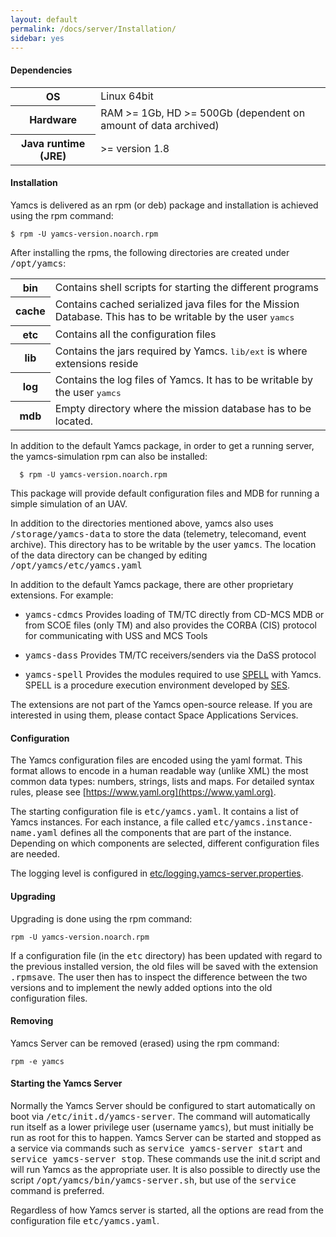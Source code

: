 ```yaml
---
layout: default
permalink: /docs/server/Installation/
sidebar: yes
---
```


#### Dependencies

<table class="inline">
	<tr>
		<th>OS</th>
		<td>Linux 64bit</td>
	</tr>
	<tr>
		<th>Hardware</th>
		<td>RAM &gt;= 1Gb, HD &gt;= 500Gb (dependent on amount of data archived)</td>
	</tr>
	<tr>
		<th>Java runtime (JRE)</th>
		<td>&gt;= version 1.8</td>
	</tr>	
</table>

#### Installation

Yamcs is delivered as an rpm (or deb) package and installation is achieved using the rpm command:

    $ rpm -U yamcs-version.noarch.rpm
    
After installing the rpms, the following directories are created under <tt>/opt/yamcs</tt>:
        
<table class="inline">
	<tr>
		<th class="code">bin</th>
		<td>Contains shell scripts for starting the different programs</td>
	</tr>
	<tr>
		<th class="code">cache</th>
		<td>Contains cached serialized java files for the Mission Database. This has to be writable by the user <tt>yamcs</tt></td>
	</tr>
	<tr>
		<th class="code">etc</th>
		<td>Contains all the configuration files</td>
	</tr>
	<tr>
		<th class="code">lib</th>
		<td>Contains the jars required by Yamcs. <tt>lib/ext</tt> is where extensions reside</td>
	</tr>
	<tr>
		<th class="code">log</th>
		<td>Contains the log files of Yamcs. It has to be writable by the user <tt>yamcs</tt></td>
	</tr>
	<tr>
                <th class="code">mdb</th>
                <td>Empty directory where the mission database has to be located.</td>
        </tr>
</table>

    
In addition to the default Yamcs package, in order to get a running server, the yamcs-simulation rpm can also be installed:

      $ rpm -U yamcs-version.noarch.rpm
      
This package will provide default configuration files and MDB for running a simple simulation of an UAV.

In addition to the directories mentioned above, yamcs also uses <tt>/storage/yamcs-data</tt> to store the data (telemetry, telecomand, event archive). This directory has to be writable by the user <tt>yamcs</tt>. The location of the data directory can be changed by editing <tt>/opt/yamcs/etc/yamcs.yaml</tt>

In addition to the default Yamcs package, there are other proprietary extensions. For example:

* <tt>yamcs-cdmcs</tt>
    Provides loading of TM/TC directly from CD-MCS MDB or from SCOE files (only TM) and also provides the CORBA (CIS) protocol for communicating with USS and MCS Tools

* <tt>yamcs-dass</tt>
    Provides TM/TC receivers/senders via the DaSS protocol
    
* <tt>yamcs-spell</tt>
    Provides the modules required to use [SPELL](https://sourceforge.net/projects/spell-sat/) with Yamcs. SPELL is a procedure execution environment developed by [SES](www.ses.com). 
    
        
<div class="hint">
        The extensions are not part of the Yamcs open-source release. If you are interested in using them, please contact Space Applications Services.
</div>

#### Configuration
The Yamcs configuration files are encoded using the yaml format. This format allows to encode in a human readable way (unlike XML) the most common data types: numbers, strings, lists and maps. For detailed syntax rules, please see [https://www.yaml.org](https://www.yaml.org).

The starting configuration file is <tt>etc/yamcs.yaml</tt>. It contains a list of Yamcs instances. For each instance, a file called <tt>etc/yamcs.instance-name.yaml</tt> defines all the components that are part of the instance. Depending on which components are selected, different configuration files are needed.

The logging level is configured  in [etc/logging.yamcs-server.properties](/docs/server/logging.yamcs-server.properties).

#### Upgrading
Upgrading is done using the rpm command:

    rpm -U yamcs-version.noarch.rpm

If a configuration file (in the <tt>etc</tt> directory) has been updated with regard to the previous installed version, the old files will be saved with the extension <tt>.rpmsave</tt>. The user then has to inspect the difference between the two versions and to implement the newly added options into the old configuration files.


#### Removing
Yamcs Server can be removed (erased) using the rpm command:

    rpm -e yamcs

#### Starting the Yamcs Server
Normally the Yamcs Server should be configured to start automatically on boot via <tt>/etc/init.d/yamcs-server</tt>. The command will automatically run itself as a lower privilege user (username <tt>yamcs</tt>), but must initially be run as root for this to happen. Yamcs Server can be started and stopped as a service via commands such as <tt>service yamcs-server start</tt> and <tt>service yamcs-server stop</tt>. These commands use the init.d script and will run Yamcs as the appropriate user. It is also possible to directly use the script <tt>/opt/yamcs/bin/yamcs-server.sh</tt>, but use of the <tt>service</tt> command is preferred.

Regardless of how Yamcs server is started, all the options are read from the configuration file <tt>etc/yamcs.yaml</tt>.
